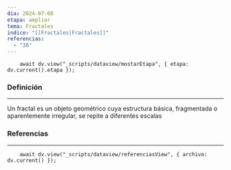 ```yaml
---
dia: 2024-07-08
etapa: ampliar
tema: Fractales
indice: "[[Fractales|Fractales]]"
referencias:
  - "38"
---
```

```dataviewjs
	await dv.view("_scripts/dataview/mostarEtapa", { etapa: dv.current().etapa });
```
### Definición
---
Un fractal es un objeto geométrico cuya estructura básica, fragmentada o aparentemente irregular, se repite a diferentes escalas



### Referencias
---
```dataviewjs
	await dv.view("_scripts/dataview/referenciasView", { archivo: dv.current() });
```